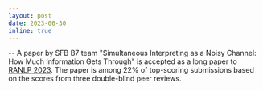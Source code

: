 ```yaml
---
layout: post
date: 2023-06-30
inline: true
---
```


-- A paper by SFB B7 team "Simultaneous Interpreting as a Noisy Channel: How Much Information Gets Through" 
is accepted as a long paper to <a href="https://ranlp.org/ranlp2023/" target="blank">RANLP 2023</a>. 
The paper is among 22% of top-scoring submissions based on the scores from three double-blind peer reviews.


